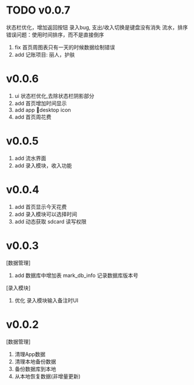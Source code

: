 # TODO v0.0.7

状态栏优化，增加返回按钮
录入bug, 支出/收入切换是键盘没有消失
流水，排序错误问题：使用时间排序，而不是直接倒序

1. fix 首页周图表只有一天的时候数据绘制错误
2. add 记账项目: 丽人，护肤


# v0.0.6

1. ui 状态栏优化,去除状态栏阴影部分
2. add 首页增加时间显示
3. add app desktop icon
4. add 首页周花费

# v0.0.5

1. add 流水界面
2. add 录入模块，收入功能

# v0.0.4

1. add 首页显示今天花费
2. add 录入模块可以选择时间
3. add 动态获取 sdcard 读写权限

# v0.0.3

[数据管理]

1. add 数据库中增加表 mark_db_info 记录数据库版本号

[录入模块]

1. 优化 录入模块输入备注时UI

# v0.0.2

[数据管理]

1. 清理App数据
2. 清理本地备份数据
3. 备份数据库到本地
4. 从本地恢复数据(非增量更新)
